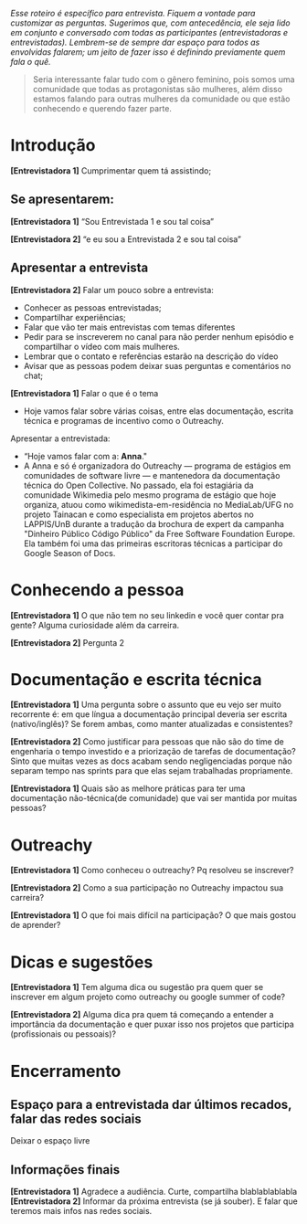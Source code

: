 _Esse roteiro é específico para entrevista. Fiquem a vontade para customizar as perguntas. Sugerimos que, com antecedência, ele seja lido em conjunto e conversado com todas as participantes (entrevistadoras e entrevistadas). Lembrem-se de sempre dar espaço para todos as envolvidas falarem; um jeito de fazer isso é definindo previamente quem fala o quê._

> Seria interessante falar tudo com o gênero feminino, pois somos uma comunidade que todas as protagonistas são mulheres, além disso estamos falando para outras mulheres da comunidade ou que estão conhecendo e querendo fazer parte.


# Introdução 
**[Entrevistadora 1]** Cumprimentar quem tá assistindo;

## Se apresentarem:
**[Entrevistadora 1]** “Sou Entrevistada 1 e sou tal coisa” 

**[Entrevistadora 2]** “e eu sou a Entrevistada 2 e sou tal coisa”


## Apresentar a entrevista
**[Entrevistadora 2]** Falar um pouco sobre a entrevista:
- Conhecer as pessoas entrevistadas;
- Compartilhar experiências;
- Falar que vão ter mais entrevistas com temas diferentes
- Pedir para se inscreverem no canal para não perder nenhum episódio e compartilhar o vídeo com mais mulheres. 
- Lembrar que o contato e referências estarão na descrição do vídeo
- Avisar que as pessoas podem deixar suas perguntas e comentários no chat;	

**[Entrevistadora 1]** Falar o que é o tema
- Hoje vamos falar sobre várias coisas, entre elas documentação, escrita técnica e programas de incentivo como o Outreachy.

Apresentar a entrevistada:
- “Hoje vamos falar com a:  **Anna**."
- A Anna e só é organizadora do Outreachy — programa de estágios em comunidades de software livre — e mantenedora da documentação técnica do Open Collective. No passado, ela foi estagiária da comunidade Wikimedia pelo mesmo programa de estágio que hoje organiza, atuou como wikimedista-em-residência no MediaLab/UFG no projeto Tainacan e como especialista em projetos abertos no LAPPIS/UnB durante a tradução da brochura de expert da campanha "Dinheiro Público Código Público" da Free Software Foundation Europe. Ela também foi uma das primeiras escritoras técnicas a participar do Google Season of Docs.


# Conhecendo a pessoa
**[Entrevistadora 1]** O que não tem no seu linkedin e você quer contar pra gente? Alguma curiosidade além da carreira.

**[Entrevistadora 2]** Pergunta 2


# Documentação e escrita técnica
**[Entrevistadora 1]** Uma pergunta sobre o assunto que eu vejo ser muito recorrente é: em que língua a documentação principal deveria ser escrita (nativo/inglês)? Se forem ambas, como manter atualizadas e consistentes?

**[Entrevistadora 2]** Como justificar para pessoas que não são do time de engenharia o tempo investido e a priorização de tarefas de documentação? Sinto que muitas vezes as docs acabam sendo negligenciadas porque não separam tempo nas sprints para que elas sejam trabalhadas propriamente.

**[Entrevistadora 1]** Quais são as melhore práticas para ter uma documentação não-técnica(de comunidade) que vai ser mantida por muitas pessoas?


# Outreachy
**[Entrevistadora 1]** Como conheceu o outreachy? Pq resolveu se inscrever?

**[Entrevistadora 2]** Como a sua participação no Outreachy impactou sua carreira?

**[Entrevistadora 1]** O que foi mais difícil na participação? O que mais gostou de aprender?


# Dicas e sugestões
**[Entrevistadora 1]** Tem alguma dica ou sugestão pra quem quer se inscrever em algum projeto como outreachy ou google summer of code?

**[Entrevistadora 2]** Alguma dica pra quem tá começando a entender a importância da documentação e quer puxar isso nos projetos que participa (profissionais ou pessoais)?


# Encerramento

## Espaço para a entrevistada dar últimos recados, falar das redes sociais
Deixar o espaço livre

##  Informações finais

**[Entrevistadora 1]** Agradece a audiência. Curte, compartilha blablablablabla
**[Entrevistadora 2]** Informar da próxima entrevista (se já souber). E falar que teremos mais infos nas redes sociais.
